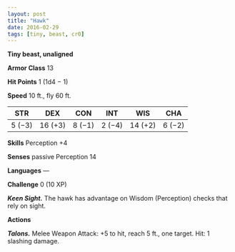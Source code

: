 ```yaml
---
layout: post
title: "Hawk"
date: 2016-02-29
tags: [tiny, beast, cr0]
---
```


**Tiny beast, unaligned**

**Armor Class** 13

**Hit Points** 1 (1d4 − 1)

**Speed** 10 ft., fly 60 ft.

|   STR   |   DEX   |   CON   |   INT   |   WIS   |   CHA   |
|:-----:|:-----:|:-----:|:-----:|:-----:|:-----:|
| 5 (−3) | 16 (+3) | 8 (−1) | 2 (−4) | 14 (+2) | 6 (−2) |

**Skills** Perception +4 

**Senses** passive Perception 14 

**Languages** — 

**Challenge** 0 (10 XP)

***Keen Sight.*** The hawk has advantage on Wisdom (Perception) checks that rely on sight. 

**Actions**

***Talons.*** Melee Weapon Attack: +5 to hit, reach 5 ft., one target. Hit: 1 slashing damage.

